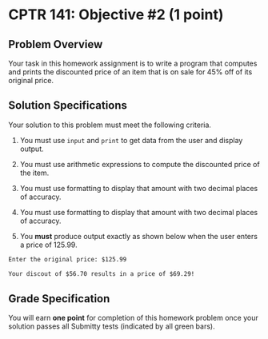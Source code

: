# CPTR 141: Objective #2 (1 point)

## Problem Overview

Your task in this homework assignment is to write a program that computes and prints the discounted price of an item that is on sale for 45% off of its original price.


## Solution Specifications

Your solution to this problem must meet the following criteria.

1. You must use `input` and `print` to get data from the user and display output.

2. You must use arithmetic expressions to compute the discounted price of the item.

3. You must use formatting to display that amount with two decimal places of accuracy.

3. You must use formatting to display that amount with two decimal places of accuracy.

4. You **must** produce output exactly as shown below when the user enters a price of 125.99.

```html
Enter the original price: $125.99

Your discout of $56.70 results in a price of $69.29!
```

## Grade Specification

You will earn **one point** for completion of this homework problem once your solution passes all Submitty tests (indicated by all green bars).

